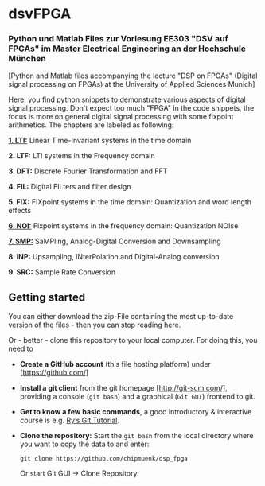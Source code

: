 # dsvFPGA
### Python und Matlab Files zur Vorlesung EE303 "DSV auf FPGAs" im Master Electrical Engineering an der Hochschule München

[Python and Matlab files accompanying the lecture "DSP on FPGAs" (Digital signal processing on FPGAs) at the University of Applied Sciences Munich]

Here, you find python snippets to demonstrate various aspects of digital signal processing. Don't expect too much "FPGA" in the code snippets, the focus is more on general digital signal processing with some fixpoint arithmetics. The chapters are labeled as following:

**[1. LTI:](https://github.com/chipmuenk/dsp_fpga/tree/master/code/1_LTI)** Linear Time-Invariant systems in the time domain

**2. LTF:** LTI systems in the Frequency domain

**3. DFT:** Discrete Fourier Transformation and FFT

**4. FIL:** Digital FILters and filter design

**5. FIX:** FIXpoint systems in the time domain: Quantization and word length effects 

**[6. NOI:](https://github.com/chipmuenk/dsp_fpga/tree/master/code/6_NOI)** Fixpoint systems in the frequency domain: Quantization NOIse

**[7. SMP:](https://github.com/chipmuenk/dsp_fpga/tree/master/code/7_SMP)** SaMPling, Analog-Digital Conversion and Downsampling

**8. INP:** Upsampling, INterPolation and Digital-Analog conversion

**9. SRC:** Sample Rate Conversion

## Getting started
You can either download the zip-File containing the most up-to-date version of the files - then you can stop reading here.

Or - better - clone this repository to your local computer. For doing this, you need to 

* **Create a GitHub account** (this file hosting platform) under [https://github.com/]
* **Install a git client** from the git homepage [http://git-scm.com/], providing a console (`git bash`) and a graphical (`Git GUI`) frontend to git.
* **Get to know a few basic commands**, a good introductory & interactive course is e.g. [Ry’s Git Tutorial](http://rypress.com/tutorials/git/index).
* **Clone the repository:**
  Start the `git bash` from the local directory where you want to copy the data to and enter:

  ```
  git clone https://github.com/chipmuenk/dsp_fpga
  ```
  
  Or start Git GUI -> Clone Repository.  
